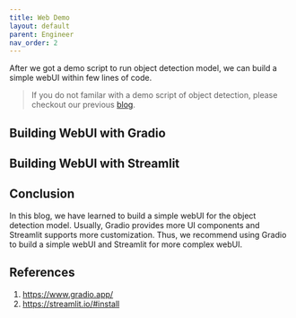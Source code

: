 ```yaml
---
title: Web Demo
layout: default
parent: Engineer
nav_order: 2
---
```


After we got a demo script to run object detection model, we can build a simple webUI within few lines of code.

> If you do not familar with a demo script of object detection, please checkout our previous [blog](https://jason-cs18.github.io/ml-engineering/model_selection.html).


## Building WebUI with Gradio

## Building WebUI with Streamlit

## Conclusion
In this blog, we have learned to build a simple webUI for the object detection model. Usually, Gradio provides more UI components and Streamlit supports more customization. Thus, we recommend using Gradio to build a simple webUI and Streamlit for more complex webUI.

## References
1. https://www.gradio.app/
2. https://streamlit.io/#install